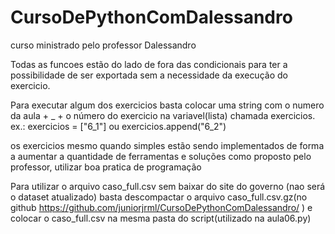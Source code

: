 # CursoDePythonComDalessandro
curso ministrado pelo professor Dalessandro

Todas as funcoes estão do lado de fora das
condicionais para ter a possibilidade de ser
exportada sem a necessidade da execução do exercicio.

Para executar algum dos exercicios basta
colocar uma string com o numero da aula + _ + o
número do exercicio na variavel(lista) chamada exercicios.
ex.:
exercicios = ["6_1"] ou exercicios.append("6_2")

os exercicios mesmo quando simples estão sendo implementados
de forma a aumentar a quantidade de ferramentas e soluções
como proposto pelo professor, utilizar boa pratica de programação

Para utilizar o arquivo caso_full.csv sem
baixar do site do governo (nao será o dataset atualizado)
basta descompactar o arquivo
caso_full.csv.gz(no github 
https://github.com/juniorjrml/CursoDePythonComDalessandro/ )
e colocar o caso_full.csv na mesma pasta do script(utilizado na aula06.py)

